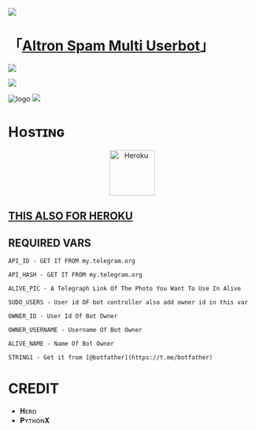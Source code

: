 <a href="https://www.youtube.com/watch?v=dQw4w9WgXcQ"><img src="https://user-images.githubusercontent.com/73097560/115834477-dbab4500-a447-11eb-908a-139a6edaec5c.gif"></a>
# 「[Altron Spam Multi Userbot](https://t.me/TheAltron)」


<a href="https://www.youtube.com/watch?v=dQw4w9WgXcQ"><img src="https://user-images.githubusercontent.com/73097560/115834477-dbab4500-a447-11eb-908a-139a6edaec5c.gif"></a>
 
  <img src="https://readme-typing-svg.herokuapp.com?color=F77247&width=420&lines=𝙰+𝚃𝚎𝚕𝚎𝚐𝚛𝚊𝚖+𝚂𝚙𝚊𝚖+𝙼𝚞𝚕𝚝𝚒+𝚄𝚜𝚎𝚛𝙱𝚘𝚝;𝚠𝚛𝚒𝚝𝚝𝚎𝚗+𝙸𝚗+𝙿𝚢𝚝𝚑𝚘𝚗+𝚄𝚜𝚒𝚗𝚐+𝚙𝚢𝚛𝚘𝚐𝚛𝚊𝚖%E2%9D%A4%EF%B8%8F">
</p> 

![logo](https://te.legra.ph/file/ab721701ce35ff2856276.jpg)
<a href="https://www.youtube.com/watch?v=dQw4w9WgXcQ"><img src="https://user-images.githubusercontent.com/73097560/115834477-dbab4500-a447-11eb-908a-139a6edaec5c.gif"></a>

# Hᴏsᴛɪɴɢ


<p align="center"><a href="https://heroku.com/deploy"><img align="center" alt="Heroku" width="92px" src="https://www.nicepng.com/png/full/223-2233246_heroku-logo-salesforce-heroku.png"></p>


## [THIS ALSO FOR HEROKU](https://heroku.com/deploy?template=https://github.com/Shailendra0110/Altron) 


## REQUIRED VARS

```
API_ID - GET IT FROM my.telegram.org

API_HASH - GET IT FROM my.telegram.org

ALIVE_PIC - A Telegraph Link Of The Photo You Want To Use In Alive

SUDO_USERS - User id OF bot controller also add owner id in this var

OWNER_ID - User Id Of Bot Owner 

OWNER_USERNAME - Username Of Bot Owner

ALIVE_NAME - Name Of Bot Owner

STRING1 - Get it from [@botfather](https://t.me/botfather)
```

# CREDIT


- 𝐇ᴇʀᴏ
- 𝐏ʏᴛʜᴏɴ𝐗
